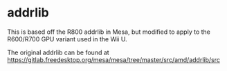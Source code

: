 # addrlib
This is based off the R800 addrlib in Mesa, but modified to apply to the R600/R700 GPU variant used in the Wii U.

The original addrlib can be found at https://gitlab.freedesktop.org/mesa/mesa/tree/master/src/amd/addrlib/src

